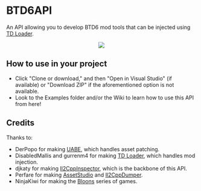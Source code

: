 # BTD6API
An API allowing you to develop BTD6 mod tools that can be injected using [TD Loader](https://github.com/TDToolbox/TD-Loader/releases).
<p align="center">
    <a href="https://discord.gg/nuMvgkP" alt="Discord">
        <img src="https://img.shields.io/discord/504782676331331584" /></a>
</p>

## How to use in your project
- Click "Clone or download," and then "Open in Visual Studio" (if available) or "Download ZIP" if the aforementioned option is not available.
- Look to the Examples folder and/or the Wiki to learn how to use this API from here!

## Credits
Thanks to:
- DerPopo for making [UABE](https://github.com/derpopo/uabe), which handles asset patching.
- DisabledMallis and gurrenm4 for making [TD Loader](https://github.com/TDToolbox/TD-Loader/releases), which handles mod injection.
- djkaty for making [Il2CppInspector](https://github.com/djkaty/Il2CppInspector), which is the backbone of this API.
- Perfare for making [AssetStudio](https://github.com/Perfare/AssetStudio) and [Il2CppDumper](https://github.com/Perfare/Il2CppDumper).
- NinjaKiwi for making the [B](https://ninjakiwi.com/Games/Tower-Defense/Bloons-Tower-Defense.html)[l](https://ninjakiwi.com/Games/Tower-Defense/Bloons-Tower-Defense-2.html)[o](https://ninjakiwi.com/Games/Tower-Defense/Bloons-Tower-Defense-3.html)[o](https://ninjakiwi.com/Games/Tower-Defense/Bloons-Tower-Defense-4.html)[n](https://store.steampowered.com/app/306020/Bloons_TD_5/)[s](https://store.steampowered.com/app/960090/Bloons_TD_6/) series of games.
